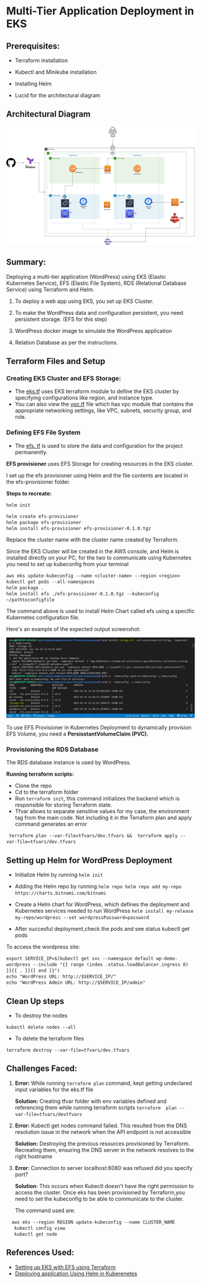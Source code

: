 # Multi-Tier Application Deployment in EKS

## Prerequisites:
- Terraform installation
- Kubectl and Minikube installation
- Installing Helm

- Lucid for the architectural diagram

## Architectural Diagram

![](terraform/templates/screenshots/diagram.jpg)

## Summary:
Deploying a multi-tier application (WordPress) using EKS (Elastic Kubernetes Service), EFS (Elastic File System), RDS (Relational Database Service)
using Terraform and Helm.

1. To deploy a web app using EKS, you set up EKS Cluster.

2. To make the WordPress data and configuration persistent, you need persistent storage. (EFS for this step)

3. WordPress docker image to simulate the WordPress application

4. Relation Database as per the instructions.

## Terraform Files and Setup

### Creating EKS Cluster and EFS Storage:

 - The [eks.tf](https://github.com/elsie-dev/7Ts/blob/main/terraform/02_eks.tf) uses EKS terraform module to define the EKS cluster by specifying configurations like region, and instance type.
 - You can also view the [vpc.tf](https://github.com/elsie-dev/7Ts/blob/main/terraform/01_vpc.tf) file which has vpc module that contains the appropriate networking settings, like VPC, subnets, security group, and role.

### Defining EFS File System

- The [efs. tf](https://github.com/elsie-dev/7Ts/blob/main/terraform/03_efs.tf) is used to store the data and configuration for the project permanently.

**EFS provisioner** uses EFS Storage for creating resources in the EKS cluster.

I set up the efs provisioner using Helm and the file contents are located in the efs-provisioner folder.

**Steps to recreate:**
```
helm init
```
```
helm create efs-provisioner
helm package efs-provisioner
helm install efs-provisioner efs-provisioner-0.1.0.tgz
```

Replace the cluster name with the cluster name created by Terraform.

Since the EKS Cluster will be created in the AWS console, and Helm is installed directly on your PC, for the two to communicate using Kubernetes you need to set up kubeconfig from your terminal

```
aws eks update-kubeconfig --name <cluster-name> --region <region>
kubectl get pods --all-namespaces
helm package .
helm install efs ./efs-provisioner-0.1.0.tgz --kubeconfig ~/pathtoconfigfile
```
The command above is used to install Helm Chart called efs using a specific Kubernetes configuration file.

Here's an example of the expected output screenshot:

![](terraform/templates/screenshots/helmefs%20deployed.JPG)

To use EFS Provisioner in Kubernetes Deployment to dynamically provision EFS Volume, you need a **PersisstantVolumeClaim (PVC).**

### Provisioning the RDS Database

The RDS database instance is used by WordPress.

**Running terraform scripts:**

- Clone the repo
- Cd to the terraform folder
- Run ```terraform init```, this command initializes the backend which is responsible for storing Terraform state.
- Tfvar allows to separate  sensitive values for my case, the environment tag from the main code. Not including it in the Terraform  plan and apply command generates an error

 ```
  terraform plan --var-file=tfvars/dev.tfvars &&  terraform apply --var-file=tfvars/dev.tfvars
 ```

## Setting up Helm for WordPress Deployment

- Initialize Helm by running ``helm init``

-  Adding the Helm repo by running ```helm repo helm repo add my-repo https://charts.bitnami.com/bitnami```

-  Create a Helm chart for WordPress, which defines the deployment and Kubernetes services needed to run WordPress  ```helm install my-release my-repo/wordpress --set wordpressPassword=password ```

- After succesful deployment,check the pods and see status
kubectl get pods

To access the wordpress site:

```
export SERVICE_IP=$(kubectl get svc --namespace default wp-demo-wordpress --include "{{ range (index .status.loadBalancer.ingress 0) }}{{ . }}{{ end }}")
echo "WordPress URL: http://$SERVICE_IP/"
echo "WordPress Admin URL: http://$SERVICE_IP/admin"
```

## Clean Up steps

- To destroy the nodes

```
kubectl delete nodes --all
```

- To delete the terraform files

```
terraform destroy --var-file=tfvars/dev.tfvars
```

## Challenges Faced:

1.  **Error:** While running ```terraform plan``` command, kept getting 
    undeclared input variables for the eks.tf file

    **Solution:** Creating tfvar folder with env variables defined and 
    referencing them while running terraform scripts ```terraform 
    plan --var-file=tfvars/devtfvars```

2.  **Error:** Kubectl get nodes command failed. This resulted from the DNS 
    resolution issue in the network when the API endpoint is not 
    accessible

    **Solution:** Destroying the previous resources provisioned by Terraform. 
    Recreating them, ensuring the DNS server in the network resolves to the right 
    hostname

3.   **Error**: Connection to server localhost:8080 was refused did you specify port?
     
     **Solution**: This occurs when Kubectl doesn't have the right permission to 
     access the cluster. Once eks has been provisioned by Terraform,you need to set the 
     kubeconfig to be able to communicate to the cluster.
     
     The command used are:

   ```
     aws eks --region REGION update-kubeconfig --name CLUSTER_NAME
      kubectl config view
      kubectl get node
 ```
    
## References Used:

* [Setting up EKS with EFS using Terraform]()
* [Deploying application Using Helm in Kuberenetes](https://medium.com/avmconsulting-blog/deploying-applications-using-helm-in-kubernetes-b5c8b609e4b5)
